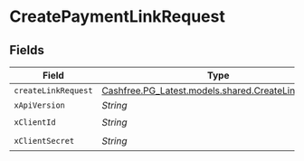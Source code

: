 # CreatePaymentLinkRequest


## Fields

| Field                                                                                          | Type                                                                                           | Required                                                                                       | Description                                                                                    |
| ---------------------------------------------------------------------------------------------- | ---------------------------------------------------------------------------------------------- | ---------------------------------------------------------------------------------------------- | ---------------------------------------------------------------------------------------------- |
| `createLinkRequest`                                                                            | [Cashfree.PG_Latest.models.shared.CreateLinkRequest](../../models/shared/CreateLinkRequest.md) | :heavy_minus_sign:                                                                             | N/A                                                                                            |
| `xApiVersion`                                                                                  | *String*                                                                                       | :heavy_minus_sign:                                                                             | N/A                                                                                            |
| `xClientId`                                                                                    | *String*                                                                                       | :heavy_check_mark:                                                                             | N/A                                                                                            |
| `xClientSecret`                                                                                | *String*                                                                                       | :heavy_check_mark:                                                                             | N/A                                                                                            |